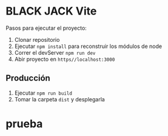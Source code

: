 # BLACK JACK Vite

Pasos para ejecutar el proyecto:


1. Clonar repositorio
2. Ejecutar ```npm install``` para reconstruir los módulos de node
3. Correr el devServer ```npm run dev```
4. Abir proyecto en ```https//localhost:3000```
## Producción
1. Ejecutar ```npm run build```
2. Tomar la carpeta ```dist``` y desplegarla

# prueba
